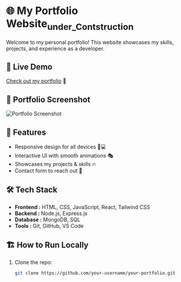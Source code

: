 # 🌐 My Portfolio Website<sub>under_Contstruction<sub>

Welcome to my personal portfolio! This website showcases my skills, projects, and experience as a developer.

## 🔗 Live Demo
[Check out my portfolio](https://your-portfolio-link.com) 🚀 
## 📸 Portfolio Screenshot
![Portfolio Screenshot](https://github.com/raj36git/Portfolio-Website/blob/main/images/screenshot.png)



## 🎨 Features
- Responsive design for all devices 📱💻  
- Interactive UI with smooth animations 🎭  
- Showcases my projects & skills 🔥  
- Contact form to reach out 📩  

## 🛠️ Tech Stack
- **Frontend :** HTML, CSS, JavaScript, React, Tailwind CSS  
- **Backend :** Node.js, Express.js  
- **Database :** MongoDB, SQL  
- **Tools :** Git, GitHub, VS Code  

## 🏗️ How to Run Locally
1. Clone the repo:  
   ```bash
   git clone https://github.com/your-username/your-portfolio.git
